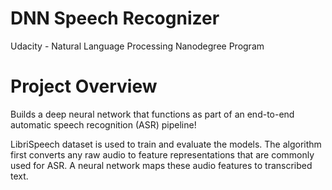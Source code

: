 # DNN Speech Recognizer
Udacity - Natural Language Processing Nanodegree Program

# Project Overview

Builds a deep neural network that functions as part of an end-to-end automatic speech recognition (ASR) pipeline!

LibriSpeech dataset is used to train and evaluate the models. The algorithm first converts any raw audio to feature representations that are commonly used for ASR. A neural network maps these audio features to transcribed text.
